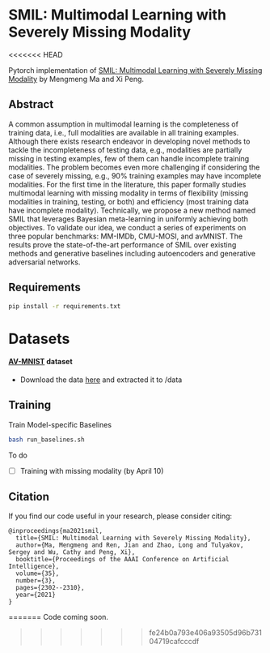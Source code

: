 # SMIL: Multimodal Learning with Severely Missing Modality
<<<<<<< HEAD

Pytorch implementation of [SMIL: Multimodal Learning with Severely Missing Modality](https://arxiv.org/pdf/2103.05677.pdf) by Mengmeng Ma and Xi Peng.

## Abstract

A common assumption in multimodal learning is the completeness of training data, i.e., full modalities are available in all training examples. Although there exists research endeavor in developing novel methods to tackle the incompleteness of testing data, e.g., modalities are partially missing in testing examples, few of them can handle incomplete training modalities. The problem becomes even more challenging if considering the case of severely missing, e.g., 90% training examples may have incomplete modalities. For the first time in the literature, this paper formally studies multimodal learning with missing modality in terms of flexibility (missing modalities in training, testing, or both) and efficiency (most training data have incomplete modality). Technically, we propose a new method named SMIL that leverages Bayesian meta-learning in uniformly achieving both objectives. To validate our idea, we conduct a series of experiments on three popular benchmarks: MM-IMDb, CMU-MOSI, and avMNIST. The results prove the state-of-the-art performance of SMIL over existing methods and generative baselines including autoencoders and generative adversarial networks.

## Requirements

```bash
pip install -r requirements.txt
```

# Datasets

#### [AV-MNIST](https://arxiv.org/abs/1808.07275) dataset

- Download the data [here](https://drive.google.com/file/d/1JTS--8d_BxzZfhQfSAAYeYTjCdUbJyuD/view?usp=sharing) and extracted it to /data

## Training

Train Model-specific Baselines

```bash
bash run_baselines.sh
```

To do

- [ ] Training with missing modality (by April 10)

## Citation

If you find our code useful in your research, please consider citing:

```
@inproceedings{ma2021smil,
  title={SMIL: Multimodal Learning with Severely Missing Modality},
  author={Ma, Mengmeng and Ren, Jian and Zhao, Long and Tulyakov, Sergey and Wu, Cathy and Peng, Xi},
  booktitle={Proceedings of the AAAI Conference on Artificial Intelligence},
  volume={35},
  number={3},
  pages={2302--2310},
  year={2021}
}
```

=======
Code coming soon.
>>>>>>> fe24b0a793e406a93505d96b73104719cafcccdf
